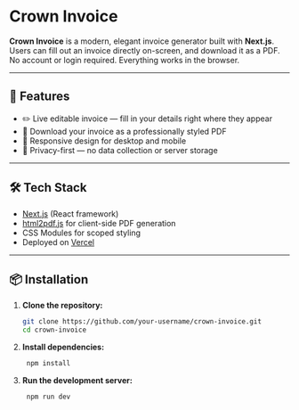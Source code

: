 # Crown Invoice

**Crown Invoice** is a modern, elegant invoice generator built with **Next.js**. Users can fill out an invoice directly on-screen, and download it as a PDF. No account or login required. Everything works in the browser.

---

## 🚀 Features

- ✏️ Live editable invoice — fill in your details right where they appear
- 🧾 Download your invoice as a professionally styled PDF
- 📱 Responsive design for desktop and mobile
- 🛑 Privacy-first — no data collection or server storage

---

## 🛠️ Tech Stack

- [Next.js](https://nextjs.org/) (React framework)
- [html2pdf.js](https://github.com/eKoopmans/html2pdf.js) for client-side PDF generation
- CSS Modules for scoped styling
- Deployed on [Vercel](https://vercel.com/)

---

## 📦 Installation

1. **Clone the repository:**

   ```bash
   git clone https://github.com/your-username/crown-invoice.git
   cd crown-invoice
   ```
1. **Install dependencies:**

   ```bash
    npm install
   ```
1. **Run the development server:**

   ```bash
    npm run dev
   ```
   
